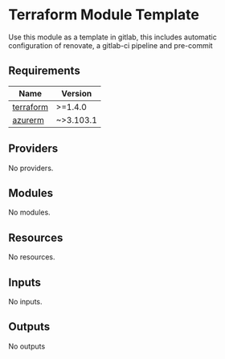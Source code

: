 # Terraform Module Template

Use this module as a template in gitlab, this includes automatic configuration of renovate, a gitlab-ci pipeline and pre-commit



<!-- BEGIN_TF_DOCS -->
## Requirements

| Name | Version |
|------|---------|
| <a name="requirement_terraform"></a> [terraform](#requirement\_terraform) | >=1.4.0 |
| <a name="requirement_azurerm"></a> [azurerm](#requirement\_azurerm) | ~>3.103.1 |

## Providers

No providers.

## Modules

No modules.

## Resources

No resources.

## Inputs

No inputs.

## Outputs

No outputs
<!-- END_TF_DOCS -->